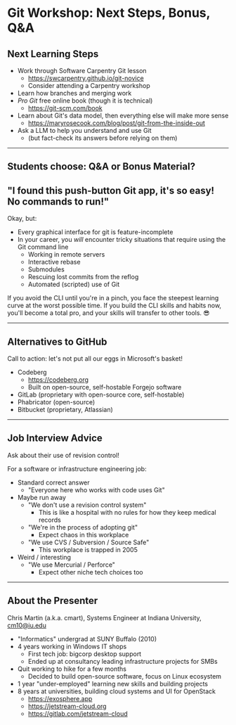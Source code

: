 # Git Workshop: Next Steps, Bonus, Q&A

## Next Learning Steps

- Work through Software Carpentry Git lesson
  - <https://swcarpentry.github.io/git-novice>
  - Consider attending a Carpentry workshop
- Learn how branches and merging work
- _Pro Git_ free online book (though it is technical)
  - <https://git-scm.com/book>
- Learn about Git's data model, then everything else will make more sense
  - <https://maryrosecook.com/blog/post/git-from-the-inside-out>
- Ask a LLM to help you understand and use Git
  - (but fact-check its answers before relying on them)

<!--
When you understand the data model, concepts like branches and tags and merges are a lot less mysterious.

LLMs are great study assistants, as long as you don't trust them. and Git is very well-represented in their training sets.
-->

---

## Students choose: Q&A or Bonus Material?

## "I found this push-button Git app, it's so easy! No commands to run!"

Okay, but:

- Every graphical interface for git is feature-incomplete
- In your career, you _will_ encounter tricky situations that require using the Git command line
    - Working in remote servers
    - Interactive rebase
    - Submodules
    - Rescuing lost commits from the reflog
    - Automated (scripted) use of Git

If you avoid the CLI until you're in a pinch, you face the steepest learning curve at the worst possible time. If you build the CLI skills and habits now, you'll become a total pro, and your skills will transfer to other tools. 😎

---

## Alternatives to GitHub

Call to action: let's not put all our eggs in Microsoft's basket!

- Codeberg
  - <https://codeberg.org>
  - Built on open-source, self-hostable Forgejo software
- GitLab (proprietary with open-source core, self-hostable)
- Phabricator (open-source)
- Bitbucket (proprietary, Atlassian)

---

## Job Interview Advice

Ask about their use of revision control!

For a software or infrastructure engineering job:

- Standard correct answer
  - "Everyone here who works with code uses Git"
- Maybe run away
  - "We don't use a revision control system"
    - This is like a hospital with no rules for how they keep medical records
  - "We're in the process of adopting git"
    - Expect chaos in this workplace
  - "We use CVS / Subversion / Source Safe"
    - This workplace is trapped in 2005
- Weird / interesting
  - "We use Mercurial / Perforce"
    - Expect other niche tech choices too

---

## About the Presenter

Chris Martin (a.k.a. cmart), Systems Engineer at Indiana University, cm10@iu.edu

- "Informatics" undergrad at SUNY Buffalo (2010)
- 4 years working in Windows IT shops
  - First tech job: bigcorp desktop support
  - Ended up at consultancy leading infrastructure projects for SMBs
- Quit working to hike for a few months
  - Decided to build open-source software, focus on Linux ecosystem
- 1 year "under-employed" learning new skills and building projects
- 8 years at universities, building cloud systems and UI for OpenStack
  - <https://exosphere.app>
  - <https://jetstream-cloud.org>
  - <https://gitlab.com/jetstream-cloud>